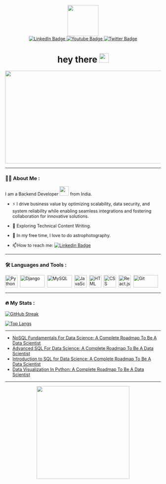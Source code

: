 <div id="header" align="center">
  <img src="https://media.giphy.com/media/zhYSVCirREeIZtONCI/giphy.gif" width="100"/>
</div>

<div id="badges" align="center">
  <a href="https://www.linkedin.com/in/koustav-hazra-/">
    <img src="https://img.shields.io/badge/LinkedIn-blue?style=for-the-badge&logo=linkedin&logoColor=white" alt="LinkedIn Badge"/>
  </a>
  <a href="https://medium.com/@datasthan">
    <img src="https://img.shields.io/badge/Medium-black?style=for-the-badge&logo=medium&logoColor=white" alt="Youtube Badge"/>
  </a>
  <a href="https://fueler.io/koustav">
    <img src="https://img.shields.io/badge/Fueler.io-cyan?style=for-the-badge&logo=blog&logoColor=navy" alt="Twitter Badge"/>
  </a>
</div>

<div id="badges" align="center">
  <img src="https://komarev.com/ghpvc/?username=KoustavHazra&style=flat-square&color=blue" alt=""/>
</div>

<h1 align="center">
  hey there
  <img src="https://media.giphy.com/media/hvRJCLFzcasrR4ia7z/giphy.gif" width="30px"/>
</h1>

<div align="center">
  <img src="https://media.giphy.com/media/WUlplcMpOCEmTGBtBW/giphy.gif" width="600" height="300"/>
</div>

---

### :man_technologist: About Me :
I am a Backend Developer <img src="https://media.giphy.com/media/NWkT8IM7WoQXSJR1fB/giphy.gif" width="30"> from India.

- :zap: I drive business value by optimizing scalability, data security, and system reliability while enabling seamless integrations and fostering collaboration for innovative solutions.

- :seedling: Exploring Technical Content Writing.

- :telescope: In my free time, I love to do astrophotography.

- :mailbox:How to reach me: [![Linkedin Badge](https://img.shields.io/badge/LinkedIn-blue?style=for-the-badge&logo=linkedin&logoColor=white)](https://www.linkedin.com/in/koustav-hazra-/)

---

### :hammer_and_wrench: Languages and Tools :
<div>
  <img src="https://media.giphy.com/media/KAq5w47R9rmTuvWOWa/giphy.gif" title="Python" alt="Python" width="40" height="40"/>&nbsp;
  <img src="https://media.giphy.com/media/EvG0swLUXMRE5QrleR/giphy.gif" title="Django"  alt="Django" width="80" height="40"/>&nbsp;
  <img src="https://media.giphy.com/media/C8Tij3iox3coBSqVWE/giphy.gif" title="MySQL"  alt="MySQL" width="80" height="40"/>&nbsp;
  <img src="https://media.giphy.com/media/SvFocn0wNMx0iv2rYz/giphy.gif" title="JavaScript"  alt="JavaScript" width="40" height="40"/>&nbsp;
  <img src="https://media.giphy.com/media/XAxylRMCdpbEWUAvr8/giphy.gif" title="HTML" alt="HTML" width="40" height="40"/>&nbsp;
  <img src="https://media.giphy.com/media/fsEaZldNC8A1PJ3mwp/giphy.gif" title="CSS" alt="CSS" width="40" height="40"/>&nbsp;
  <img src="https://media.giphy.com/media/eNAsjO55tPbgaor7ma/giphy.gif" title="React.js" alt="React.js" width="40" height="40"/>&nbsp;
  <img src="https://media.giphy.com/media/kH1DBkPNyZPOk0BxrM/giphy.gif" title="Git" **alt="Git" width="80" height="40"/>
</div>

---

### :fire: My Stats :
[![GitHub Streak](http://github-readme-streak-stats.herokuapp.com?user=KoustavHazra&theme=dark&background=000000)](https://git.io/streak-stats)

[![Top Langs](https://github-readme-stats.vercel.app/api/top-langs/?username=KoustavHazra&layout=compact&theme=vision-friendly-dark)](https://github.com/anuraghazra/github-readme-stats)

---

<!-- BLOG-POST-LIST:START -->

- [NoSQL Fundamentals For Data Science: A Complete Roadmap To Be A Data Scientist](https://medium.com/@datasthan/nosql-fundamentals-for-data-science-65e33209c017?source=rss-b38e15b71829------2)
- [Advanced SQL For Data Science: A Complete Roadmap To Be A Data Scientist](https://medium.com/@datasthan/advanced-sql-for-data-science-11c6cafc829?source=rss-b38e15b71829------2)
- [Introduction to SQL for Data Science: A Complete Roadmap To Be A Data Scientist](https://medium.com/@datasthan/introduction-to-sql-for-data-science-a-complete-roadmap-to-be-a-data-scientist-37d77eecfab8?source=rss-b38e15b71829------2)
- [Data Visualization In Python: A Complete Roadmap To Be A Data Scientist](https://medium.com/@datasthan/data-visualization-in-python-2bc93894caa0?source=rss-b38e15b71829------2)

<!-- BLOG-POST-LIST:END -->

---

<div align="center">
  <img src="https://media.giphy.com/media/vaCfH4WZ6kE4Jel6K5/giphy.gif" width="300" height="300"/>
</div>
